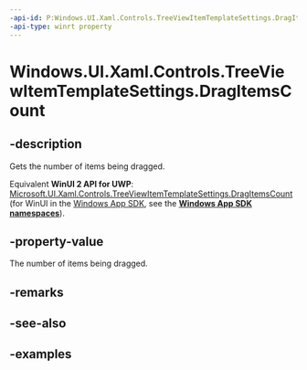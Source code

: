 ```yaml
---
-api-id: P:Windows.UI.Xaml.Controls.TreeViewItemTemplateSettings.DragItemsCount
-api-type: winrt property
---
```


<!-- Property syntax.
public int DragItemsCount { get; }
-->

# Windows.UI.Xaml.Controls.TreeViewItemTemplateSettings.DragItemsCount

## -description

Gets the number of items being dragged.

Equivalent **WinUI 2 API for UWP**: [Microsoft.UI.Xaml.Controls.TreeViewItemTemplateSettings.DragItemsCount](/windows/winui/api/microsoft.ui.xaml.controls.treeviewitemtemplatesettings.dragitemscount) (for WinUI in the [Windows App SDK](/windows/apps/windows-app-sdk/), see the **[Windows App SDK namespaces](/windows/windows-app-sdk/api/winrt/)**).

## -property-value

The number of items being dragged.

## -remarks

## -see-also

## -examples

